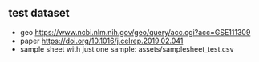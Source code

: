 
## test dataset

- geo https://www.ncbi.nlm.nih.gov/geo/query/acc.cgi?acc=GSE111309
- paper https://doi.org/10.1016/j.celrep.2019.02.041
- sample sheet with just one sample: assets/samplesheet_test.csv
